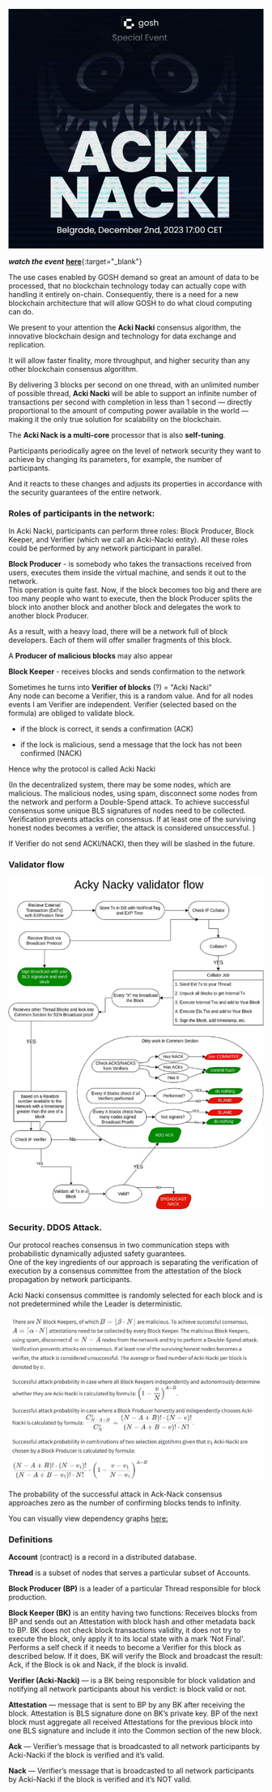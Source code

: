 ![](../images/acki_nacki.jpg)

<!-- By delivering 3 blocks per second on one thread, with an unlimited number of possible threads, **Acki Nacki** can sustain, at under 1 second finality, an infinite number of transactions per second — directly proportional to the amount of computing power that exists in the world — making it the only true solution for scalability on the blockchain. 

GOSH is building a decentralized world computer which needs a decentralized backend that can power any cloud service, providing access to databases, and empowering high usage applications, stored entirely on the blockchain. Now this is possible on GOSH. 

**Acki Nacki** also offers higher security guarantees than Bitcoin — Not just that, but the probability of a comet hitting the planet Earth and destroying life as we know it, is higher than the probability that **Acki Nacki** will be broken. -->


***watch the event*** [**here**](https://www.ackinacki.com/){:target="_blank"}

The use cases enabled by GOSH demand so great an amount of data to be processed, that no blockchain technology today can actually cope with handling it entirely on-chain. Consequently, there is a need for a new blockchain architecture that will allow GOSH to do what cloud computing can do.

We present to your attention the **Acki Nacki** consensus algorithm, the innovative blockchain design and
technology for data exchange and replication.

It will allow faster finality, more throughput, and higher security than any other blockchain consensus algorithm.

By delivering 3 blocks per second on one thread, with an unlimited number of possible thread, **Acki Nacki** will be able to support an infinite number of transactions per second with completion in less than 1 second — directly proportional to the amount of computing power available in the world — making it the only true solution for scalability on the blockchain.

<!-- Acki Nacki is a multi-core, multi-threaded execution environment where anyone can deploy a contract and execute many operations in parallel with under 1 second finality. -->

The **Acki Nack is a multi-core** processor that is also **self-tuning**.

Participants periodically agree on the level of network security they want to achieve by changing its parameters, for example, the number of participants.

And it reacts to these changes and adjusts its properties in accordance with the security guarantees of the entire network.



<!-- We trade off deterministic consensus with theoretical constraints on message complexity and number of byzantine agreements with probabilistic algorithms overtaking these boundaries. We further claim that because of the use of randomness and social-economics in blockchain designs, no real trade off is actually present. -->

### **Roles of participants in the network:**

In Acki Nacki, participants can perform three roles: Block Producer, Block
Keeper, and Verifier (which we call an Acki-Nacki entity). All these roles could be performed by any network participant in parallel.

**Block Producer** -  is somebody who takes the transactions received from users, executes them inside the virtual machine, and sends it out to the network.  
This operation is quite fast. Now, if the block becomes too big and there are too many people who want to execute, then the block Producer splits the block into another block and another block and delegates the work to another block Producer.  

As a result, with a heavy load, there will be a network full of block developers. Each of them will offer smaller fragments of this block.

A **Producer of malicious blocks** may also appear

**Block Keeper** - receives blocks and sends confirmation to the network 

<!-- Sometimes he turns into an Acki Nacki creature that has to check the block. -->

Sometimes he turns into **Verifier of blocks** (?) = "Acki Nacki"  
Any node can become a Verifier, this is a random value. And for all nodes events I am Verifier are independent.
Verifier (selected based on the formula) are obliged to validate block.

* if the block is correct, it sends a confirmation (ACK)

* if the lock is malicious, send a message that the lock has not been confirmed (NACK)

Hence why the protocol is called Acki Nacki

(In the decentralized system, there may be some nodes, which are malicious. 
The malicious nodes, using spam, disconnect some nodes from the network and perform a Double-Spend attack. 
To achieve successful consensus some unique BLS signatures of nodes need to be collected.
Verification prevents attacks on consensus.
If at least one of the surviving honest nodes becomes a verifier, the attack is considered unsuccessful.
)

If Verifier do not send ACKI/NACKI, then they will be slashed in the future. 

### **Validator flow**

![](../images/acki_nacki_GOSH_RAFT_Blockchain.drawio.jpg)

### **Security**. DDOS Attack.
Our protocol reaches consensus in two communication steps with probabilistic dynamically adjusted safety guarantees.  
One of the key ingredients of our approach is separating the verification of execution by a consensus committee from the attestation of the block propagation by network participants.

Acki Nacki consensus committee is randomly selected for each block and is not predetermined while the Leader is deterministic.

![](../images/n_Acki_Nacki_algotihms_formuls.jpg)

The probability of the successful attack in Ack-Nack consensus approaches zero as the number of confirming blocks tends to infinity.

You can visually view dependency graphs [here:](https://ackinacki-plots.gosh.sh/)



### **Definitions**

**Account** (contract) is a record in a distributed database.

**Thread** is a subset of nodes that serves a particular subset of Accounts.

**Block Producer (BP)** is a leader of a particular Thread responsible for block production.

**Block Keeper (BK)** is an entity having two functions: 
Receives blocks from BP and sends out an Attestation with block hash and other metadata back to BP. BK does not check block transactions validity, it does not try to execute the block, only apply it to its local state with a mark 'Not Final'.
Performs a self check if it needs to become a Verifier for this block as described below. If it does, BK will verify the Block and broadcast the result: Ack, if the Block is ok and Nack, if the block is invalid.

**Verifier (Acki-Nacki)** — is a BK being responsible for block validation and notifying all network participants about his verdict: is block valid or not.

**Attestation** — message that is sent to BP by any BK after receiving the block. Attestation is BLS signature done on BK’s private key. BP of the next block must aggregate all received Attestations for the previous block into one BLS signature and include it into the Common section of the new block.

**Ack** — Verifier’s message that is broadcasted to all network participants by Acki-Nacki if the block is verified and it’s valid. 

**Nack** — Verifier’s message that is broadcasted to all network participants by Acki-Nacki if the block is verified and it’s NOT valid.

<!-- Attestations and Verifier’s messages must contain block hash, its BLS signature on BK’s private key. Some extra data may be added. For example Nack contains the reason for block rejection. -->


